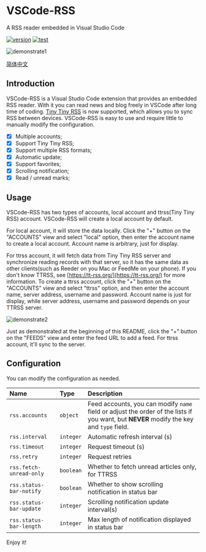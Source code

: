 # VSCode-RSS

A RSS reader embedded in Visual Studio Code

[![version](https://vsmarketplacebadge.apphb.com/version/luyuhuang.rss.svg)](https://marketplace.visualstudio.com/items?itemName=luyuhuang.rss)
[![test](https://github.com/luyuhuang/vscode-rss/workflows/test/badge.svg)](https://github.com/luyuhuang/vscode-rss/actions/)

![demonstrate1](https://s1.ax1x.com/2020/06/18/Nmyedf.gif)

[简体中文](README_zh.md)

## Introduction

VSCode-RSS is a Visual Studio Code extension that provides an embedded RSS reader. With it you can read news and blog freely in VSCode after long time of coding. [Tiny Tiny RSS](https://tt-rss.org/) is now supported, which allows you to sync RSS between devices. VSCode-RSS is easy to use and require little to manually modify the configuration.

- [x] Multiple accounts;
- [x] Support Tiny Tiny RSS;
- [x] Support multiple RSS formats;
- [x] Automatic update;
- [x] Support favorites;
- [x] Scrolling notification;
- [x] Read / unread marks;

## Usage

VSCode-RSS has two types of accounts, local account and ttrss(Tiny Tiny RSS) account. VSCode-RSS will create a local account by default.

For local account, it will store the data locally. Click the "+" button on the "ACCOUNTS" view and select "local" option, then enter the account name to create a local account. Account name is arbitrary, just for display.

For ttrss account, it will fetch data from Tiny Tiny RSS server and synchronize reading records with that server, so it has the same data as other clients(such as Reeder on you Mac or FeedMe on your phone). If you don't know TTRSS, see [https://tt-rss.org/](https://tt-rss.org/) for more information. To create a ttrss account, click the "+" button on the "ACCOUNTS" view and select "ttrss" option, and then enter the account name, server address, username and password. Account name is just for display, while server address, username and password depends on your TTRSS server.

![demonstrate2](https://s1.ax1x.com/2020/05/20/YoIWvR.gif)

Just as demonstrated at the beginning of this README, click the "+" button on the "FEEDS" view and enter the feed URL to add a feed. For ttrss account, it'll sync to the server.

## Configuration

You can modify the configuration as needed.

| Name | Type | Description |
|:-----|:-----|:------------|
| `rss.accounts` | `object` | Feed accounts, you can modify `name` field or adjust the order of the lists if you want, but **NEVER** modify the key and `type` field. |
| `rss.interval` | `integer` | Automatic refresh interval (s) |
| `rss.timeout` | `integer` | Request timeout (s) |
| `rss.retry` | `integer` | Request retries |
| `rss.fetch-unread-only` | `boolean` | Whether to fetch unread articles only, for TTRSS |
| `rss.status-bar-notify` | `boolean` | Whether to show scrolling notification in status bar |
| `rss.status-bar-update` | `integer` | Scrolling notification update interval(s) |
| `rss.status-bar-length` | `integer` | Max length of notification displayed in status bar |

Enjoy it!
